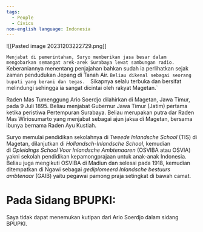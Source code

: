 ```yaml
---
tags:
  - People
  - Civics
non-english language: Indonesia
---
```

![[Pasted image 20231203222729.png]]

`Menjabat di pemerintahan, Suryo memberikan jasa besar dalam mengobarkan semangat arek-arek Surabaya lewat sambungan radio. 
`Keberaniannya menentang penjajahan bahkan sudah ia perlihatkan sejak zaman pendudukan Jepang di Tanah Air.
`Beliau dikenal sebagai seorang bupati yang berani dan tegas. 
`Sikapnya selalu terbuka dan bersifat melindungi sehingga ia sangat dicintai oleh rakyat Magetan.`

Raden Mas Tumenggung Ario Soerdjo dilahirkan di Magetan, Jawa Timur, pada 9 Juli 1895. Beliau menjabat Gubernur Jawa Timur (Jatim) pertama ketika peristiwa Pertempuran Surabaya. 
Beliau merupakan putra dar Raden Mas Wiriosumarto yang menjabat sebagai ajun jaksa di Magetan, bersama ibunya bernama Raden Ayu Kustiah.

Suryo memulai pendidikan sekolahnya di _Tweede Inlandsche School_ (TIS) di Magetan, dilanjutkan di _Hollandsch-Inlandsche School_, kemudian di _Opleidings School Voor Inlandsche Ambtenaaren_ (OSVIBA atau OSVIA) yakni sekolah pendidikan kepamongprajaan untuk anak-anak Indonesia. 
Beliau juga mengikuti OSVIBA di Madiun dan selesai pada 1918, kemudian ditempatkan di Ngawi sebagai _gediplomeerd Inlandsche bestuurs ambtenaar_ (GAIB) yaitu pegawai pamong praja setingkat di bawah camat.

# Pada Sidang BPUPKI:
Saya tidak dapat menemukan kutipan dari Ario Soerdjo dalam sidang BPUPKI.
